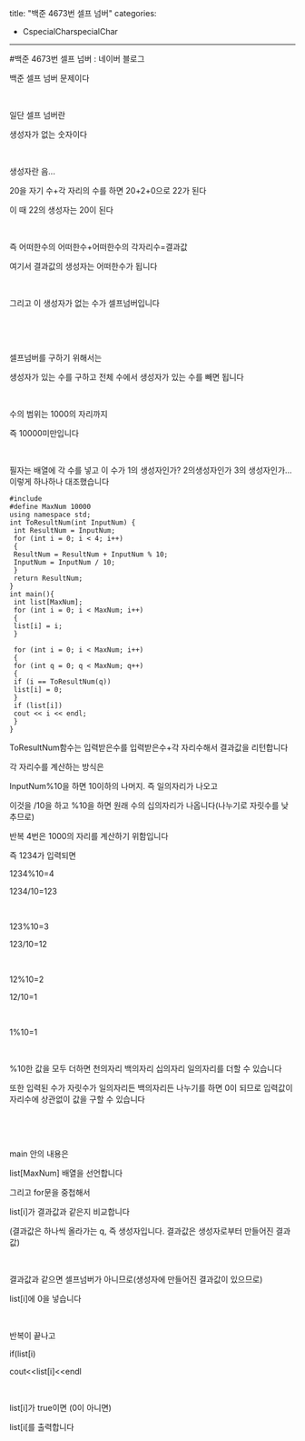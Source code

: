 title: "백준 4673번 셀프 넘버"
categories:
 - CspecialCharspecialChar
---
#백준 4673번 셀프 넘버 : 네이버 블로그







백준 셀프 넘버 문제이다

​

일단 셀프 넘버란

생성자가 없는 숫자이다

​

생성자란 음...

20을 자기 수+각 자리의 수를 하면 20+2+0으로 22가 된다

이 때 22의 생성자는 20이 된다

​

즉 어떠한수의 어떠한수+어떠한수의 각자리수=결과값

여기서 결과값의 생성자는 어떠한수가 됩니다

​

그리고 이 생성자가 없는 수가 셀프넘버입니다

​

​

셀프넘버를 구하기 위해서는

생성자가 있는 수를 구하고 전체 수에서 생성자가 있는 수를 빼면 됩니다

​

수의 범위는 1000의 자리까지

즉 10000미만입니다

​

필자는 배열에 각 수를 넣고 이 수가 1의 생성자인가? 2의생성자인가 3의 생성자인가...이렇게 하나하나 대조했습니다




 




```
#include
#define MaxNum 10000
using namespace std;
int ToResultNum(int InputNum) {
 int ResultNum = InputNum;
 for (int i = 0; i < 4; i++)
 {
 ResultNum = ResultNum + InputNum % 10;
 InputNum = InputNum / 10;
 }
 return ResultNum;
}
int main(){
 int list[MaxNum];
 for (int i = 0; i < MaxNum; i++)
 {
 list[i] = i;
 }

 for (int i = 0; i < MaxNum; i++)
 {
 for (int q = 0; q < MaxNum; q++)
 {
 if (i == ToResultNum(q))
 list[i] = 0;
 }
 if (list[i])
 cout << i << endl;
 }
}
```





 


ToResultNum함수는 입력받은수를 입력받은수+각 자리수해서 결과값을 리턴합니다

각 자리수를 계산하는 방식은

InputNum%10을 하면 10이하의 나머지. 즉 일의자리가 나오고

이것을 /10을 하고 %10을 하면 원래 수의 십의자리가 나옵니다(나누기로 자릿수를 낮추므로)

반복 4번은 1000의 자리를 계산하기 위함입니다

즉 1234가 입력되면 

1234%10=4

1234/10=123

​

123%10=3

123/10=12

​

12%10=2

12/10=1

​

1%10=1

​

%10한 값을 모두 더하면 천의자리 백의자리 십의자리 일의자리를 더할 수 있습니다

또한 입력된 수가 자릿수가 일의자리든 백의자리든 나누기를 하면 0이 되므로 입력값이 자리수에 상관없이 값을 구할 수 있습니다

​

​

main 안의 내용은

list[MaxNum] 배열을 선언합니다

그리고 for문을 중첩해서 

list[i]가 결과값과 같은지 비교합니다

(결과값은 하나씩 올라가는 q, 즉 생성자입니다. 결과값은 생성자로부터 만들어진 결과값)

​

결과값과 같으면 셀프넘버가 아니므로(생성자에 만들어진 결과값이 있으므로)

list[i]에 0을 넣습니다

​

반복이 끝나고

if(list[i)

 cout<<list[i]<<endl

​

list[i]가 true이면 (0이 아니면)

list[i[를 출력합니다

​

​